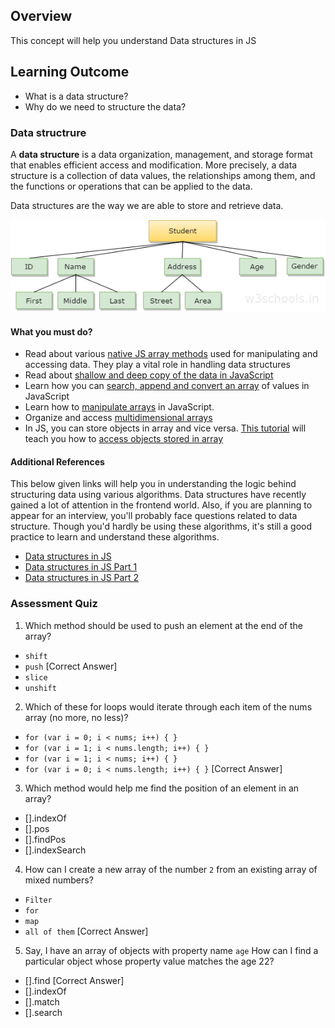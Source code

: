 ## Overview

This concept will help you understand Data structures in JS

## Learning Outcome

- What is a data structure?
- Why do we need to structure the data?


### Data structrure

A **data structure** is a data organization, management, and storage format that enables efficient access and modification. More precisely, a data structure is a collection of data values, the relationships among them, and the functions or operations that can be applied to the data.

Data structures are the way we are able to store and retrieve data.

![Data structure](images/data_structure.png)

#### What you must do?

- Read about various [native JS array methods](http://www.java2s.com/Tutorials/Javascript/Javascript_Data_Structure/0300__Javascript_Array_Iterator.htm) used for manipulating and accessing data. They play a vital role in handling data structures
- Read about [shallow and deep copy of the data in JavaScript](http://www.java2s.com/Tutorials/Javascript/Javascript_Data_Structure/0240__Javascript_Array_Aggregate.htm)
- Learn how you can [search, append and convert an array](http://www.java2s.com/Tutorials/Javascript/Javascript_Data_Structure/0260__Javascript_Array_Access.htm) of values in JavaScript
- Learn how to [manipulate arrays](http://www.java2s.com/Tutorials/Javascript/Javascript_Data_Structure/0280__Javascript_Array_Modifier.htm) in JavaScript.
- Organize and access [multidimensional arrays](http://www.java2s.com/Tutorials/Javascript/Javascript_Data_Structure/0320__Javascript_Multidimensional_Array.htm)
- In JS, you can store objects in array and vice versa. [This tutorial](http://www.java2s.com/Tutorials/Javascript/Javascript_Data_Structure/0330__Javascript_Arrays_Objects.htm) will teach you how to [access objects stored in array](http://www.java2s.com/Tutorials/Javascript/Javascript_Data_Structure/0330__Javascript_Arrays_Objects.htm)



#### Additional References
This below given links will help you in understanding the logic behind structuring data using various algorithms. Data structures have recently gained a lot of attention in the frontend world. Also, if you are planning to appear for an interview, you'll probably face questions related to data structure. Though you'd hardly be using these algorithms, it's still a good practice to learn and understand these algorithms.

- [Data structures in JS](https://medium.com/siliconwat/data-structures-in-javascript-1b9aed0ea17c)
- [Data structures in JS Part 1](https://blog.bitsrc.io/data-structures-in-javascript-part-1-8231c9a4bc8b)
- [Data structures in JS Part 2](https://blog.bitsrc.io/data-structures-in-javascript-part-2-d0d09b761df0)

### Assessment Quiz

1. Which method should be used to push an element at the end of the array?
- `shift`
- `push` [Correct Answer]
- `slice`
- `unshift`

2. Which of these for loops would iterate through each item of the nums array (no more, no less)?
- `for (var i = 0; i < nums; i++) { }`
- `for (var i = 1; i < nums.length; i++) { }`
- `for (var i = 1; i < nums; i++) { }`
- `for (var i = 0; i < nums.length; i++) { }` [Correct Answer]

3. Which method would help me find the position of an element in an array?

- [].indexOf
- [].pos
- [].findPos
- [].indexSearch

4.  How can I create a new array of the number `2` from an existing array of mixed numbers?
- `Filter`
- `for`
- `map`
-  `all of them` [Correct Answer]

5. Say, I have an array of objects with property name `age` How can I find a particular object whose property value matches the age 22?
- [].find [Correct Answer]
- [].indexOf
- [].match
- [].search
